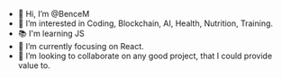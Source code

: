 - 👋 Hi, I’m @BenceM
- 👀 I’m interested in Coding, Blockchain, AI, Health, Nutrition, Training.
- 📚 I'm learning JS
- 🌱 I’m currently focusing on React.
- 💞️ I’m looking to collaborate on any good project, that I could provide value to.

<!---
BenceM/BenceM is a ✨ special ✨ repository because its `README.md` (this file) appears on your GitHub profile.
You can click the Preview link to take a look at your changes.
--->
